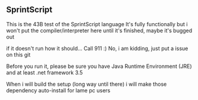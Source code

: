 <h2>SprintScript</h2>

This is the 43B test of the SprintScript language
It's fully functionally but i won't put the compiler/interpreter here until it's finished, maybe it's bugged out

if it doesn't run how it should... Call 911 :) No, i am kidding, just put a issue on this git

Before you run it, please be sure you have Java Runtime Environment (JRE) and at least .net framework 3.5

When i will build the setup (long way until there) i will make those dependency auto-install for lame pc users
